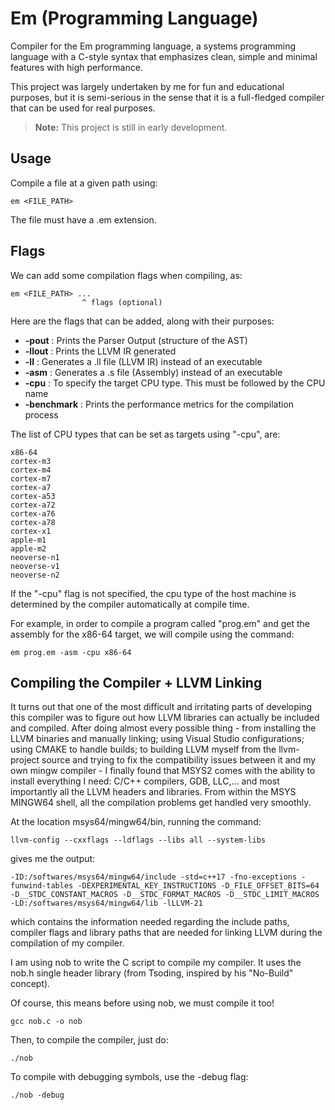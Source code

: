 # Em (Programming Language)
Compiler for the Em programming language, a systems programming language with a C-style syntax that emphasizes clean, simple and minimal features with high performance.

This project was largely undertaken by me for fun and educational purposes, but it is semi-serious in the sense that it is a full-fledged compiler that can be used for real purposes.

> **Note:** This project is still in early development.

## Usage

Compile a file at a given path using:

```
em <FILE_PATH>
```

The file must have a .em extension.

## Flags

We can add some compilation flags when compiling, as:

```
em <FILE_PATH> ...
                ^ flags (optional)
```

Here are the flags that can be added, along with their purposes:

- **-pout** : Prints the Parser Output (structure of the AST)
- **-llout** : Prints the LLVM IR generated
- **-ll** : Generates a .ll file (LLVM IR) instead of an executable
- **-asm** : Generates a .s file (Assembly) instead of an executable
- **-cpu** : To specify the target CPU type. This must be followed by the CPU name
- **-benchmark** : Prints the performance metrics for the compilation process

The list of CPU types that can be set as targets using "-cpu", are:

```
x86-64
cortex-m3
cortex-m4
cortex-m7
cortex-a7
cortex-a53
cortex-a72
cortex-a76
cortex-a78
cortex-x1
apple-m1
apple-m2
neoverse-n1
neoverse-v1
neoverse-n2
```

If the "-cpu" flag is not specified, the cpu type of the host machine is determined by the compiler automatically at compile time.

For example, in order to compile a program called "prog.em" and get the assembly for the x86-64 target, we will compile using the command:

```
em prog.em -asm -cpu x86-64
```

## Compiling the Compiler + LLVM Linking

It turns out that one of the most difficult and irritating parts of developing this compiler was to figure out how LLVM libraries can actually be included and compiled. After doing almost every possible thing - from installing the LLVM binaries and manually linking; using Visual Studio configurations; using CMAKE to handle builds; to building LLVM myself from the llvm-project source and trying to fix the compatibility issues between it and my own mingw compiler - I finally found that MSYS2 comes with the ability to install everything I need: C/C++ compilers, GDB, LLC,... and most importantly all the LLVM headers and libraries. From within the MSYS MINGW64 shell, all the compilation problems get handled very smoothly.

At the location msys64/mingw64/bin, running the command:

```
llvm-config --cxxflags --ldflags --libs all --system-libs
```

gives me the output:

```
-ID:/softwares/msys64/mingw64/include -std=c++17 -fno-exceptions -funwind-tables -DEXPERIMENTAL_KEY_INSTRUCTIONS -D_FILE_OFFSET_BITS=64 -D__STDC_CONSTANT_MACROS -D__STDC_FORMAT_MACROS -D__STDC_LIMIT_MACROS -LD:/softwares/msys64/mingw64/lib -lLLVM-21
```

which contains the information needed regarding the include paths, compiler flags and library paths that are needed for linking LLVM during the compilation of my compiler.

I am using nob to write the C script to compile my compiler. It uses the nob.h single header library (from Tsoding, inspired by his "No-Build" concept).

Of course, this means before using nob, we must compile it too!

```
gcc nob.c -o nob
```

Then, to compile the compiler, just do:

```
./nob
```

To compile with debugging symbols, use the -debug flag:

```
./nob -debug
```
